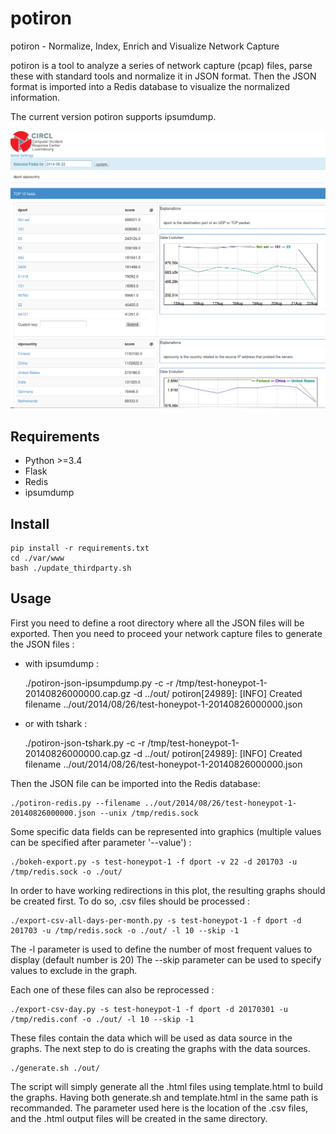 
potiron
=======

potiron -  Normalize, Index, Enrich and Visualize Network Capture

potiron is a tool to analyze a series of network capture (pcap) files, parse these with standard tools and normalize
it in JSON format. Then the JSON format is imported into a Redis database to visualize the
normalized information.

The current version potiron supports ipsumdump.

![Potiron web interface](./doc/screenshot.png?raw=true "Potiron web interface")

Requirements
------------

* Python >=3.4
* Flask
* Redis
* ipsumdump

Install
-------

    pip install -r requirements.txt
    cd ./var/www
    bash ./update_thirdparty.sh

Usage
-----

First you need to define a root directory where all the JSON files will be exported. Then you need
to proceed your network capture files to generate the JSON files :

- with ipsumdump :

	./potiron-json-ipsumpdump.py -c -r /tmp/test-honeypot-1-20140826000000.cap.gz -d ../out/
	potiron[24989]: [INFO] Created filename ../out/2014/08/26/test-honeypot-1-20140826000000.json

- or with tshark :

	./potiron-json-tshark.py -c -r /tmp/test-honeypot-1-20140826000000.cap.gz -d ../out/
	potiron[24989]: [INFO] Created filename ../out/2014/08/26/test-honeypot-1-20140826000000.json

Then the JSON file can be imported into the Redis database:

	./potiron-redis.py --filename ../out/2014/08/26/test-honeypot-1-20140826000000.json --unix /tmp/redis.sock

Some specific data fields can be represented into graphics (multiple values can be specified after parameter '--value') :

	./bokeh-export.py -s test-honeypot-1 -f dport -v 22 -d 201703 -u /tmp/redis.sock -o ./out/

In order to have working redirections in this plot, the resulting graphs should be created first. To do so, .csv files should be processed :

	./export-csv-all-days-per-month.py -s test-honeypot-1 -f dport -d 201703 -u /tmp/redis.sock -o ./out/ -l 10 --skip -1

The -l parameter is used to define the number of most frequent values to display (default number is 20)
The --skip parameter can be used to specify values to exclude in the graph.

Each one of these files can also be reprocessed :

	./export-csv-day.py -s test-honeypot-1 -f dport -d 20170301 -u /tmp/redis.conf -o ./out/ -l 10 --skip -1

These files contain the data which will be used as data source in the graphs. The next step to do is creating the graphs with the data sources.

	./generate.sh ./out/

The script will simply generate all the .html files using template.html to build the graphs. 
Having both generate.sh and template.html in the same path is recommanded.
The parameter used here is the location of the .csv files, and the .html output files will be created in the same directory.
